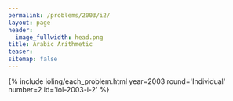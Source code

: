 ```yaml
---
permalink: /problems/2003/i2/
layout: page
header:
  image_fullwidth: head.png
title: Arabic Arithmetic
teaser: 
sitemap: false
---
```


{% include ioling/each_problem.html year=2003 round='Individual' number=2 id='iol-2003-i-2' %}